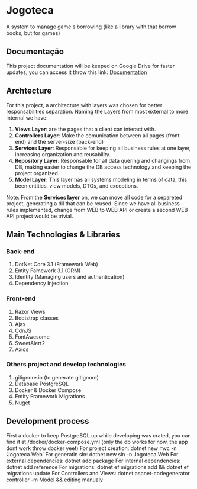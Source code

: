# Jogoteca
A system to manage game's borrowing (like a library with that borrow books, but for games)

## Documentação
This project documentation will be keeped on Google Drive for faster updates, you can access it throw this link: [Documentation](https://drive.google.com/drive/folders/1EtqdI-pLf5I0thqPEk_uS-3N3xJj52J0?usp=sharing)

## Archtecture
For this project, a architecture with layers was chosen for better responsabilities separation. Naming the Layers from most external to more internal we have:
1. **Views Layer**: are the pages that a client can interact with.
2. **Controllers Layer**: Make the comunication between all pages (front-end) and the server-size (back-end)
3. **Services Layer**: Responsable for keeping all business rules at one layer, increasing organization and reusability.
4. **Repository Layer**: Responsable for all data quering and changings from DB, making easier to change the DB access technology and keeping the project organized.
5. **Model Layer**: This layer has all systems modeling in terms of data, this been entities, view models, DTOs, and exceptions.

Note: From the **Services layer** on, we can move all code for a separeted project, generating a dll that can be reused. Since we have all business rules implemented, change from WEB to WEB API or create a second WEB API project would be trivial.

## Main Technologies & Libraries
### Back-end
1. DotNet Core 3.1 (Framework Web)
2. Entity Famework 3.1 (ORM)
3. Identity (Managing users and authentication)
4. Dependency Injection
### Front-end
1. Razor Views
2. Bootstrap classes
3. Ajax
4. CdnJS
  1. FontAwesome
  2. SweetAlert2
  3. Axios
### Others project and develop technologies
1. gitignore.io (to generate gitignore)
2. Database PostgreSQL
3. Docker & Docker Compose
4. Entity Framework Migrations
5. Nuget

  
## Development process
First a docker to keep PostgreSQL up while developing was crated, you can find it at /docker/docker-compose.yml (only the db works for now, the app dont work throw docker yeet)
For project creation: dotnet new mvc -n 'Jogoteca.Web'
For generatin sln: dotnet new sln -n Jogoteca.Web
For external dependencies: dotnet add package
For internal dependencies: dotnet add reference
For migrations: dotnet ef migrations add && dotnet ef migrations update 
For Controllers and Views: dotnet aspnet-codegenerator controller -m Model && editing manualy
